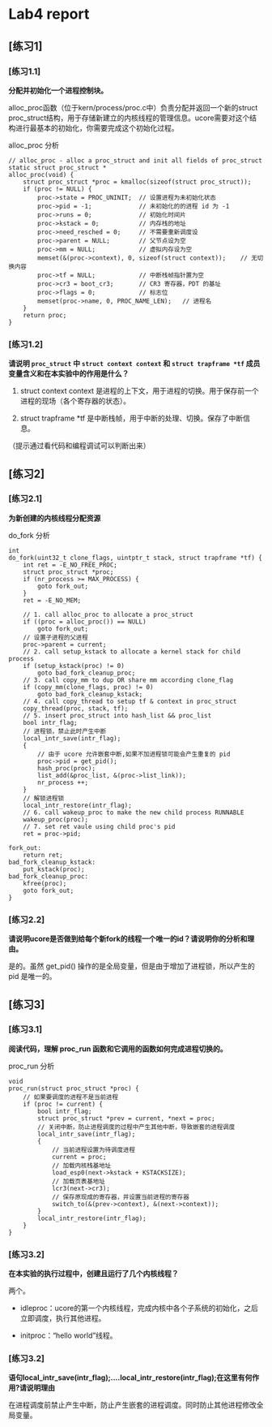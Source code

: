 # Lab4 report

## [练习1]

### [练习1.1]
**分配并初始化一个进程控制块。**

alloc_proc函数（位于kern/process/proc.c中）负责分配并返回一个新的struct proc_struct结构，用于存储新建立的内核线程的管理信息。ucore需要对这个结构进行最基本的初始化，你需要完成这个初始化过程。

alloc_proc 分析
```
// alloc_proc - alloc a proc_struct and init all fields of proc_struct
static struct proc_struct *
alloc_proc(void) {
    struct proc_struct *proc = kmalloc(sizeof(struct proc_struct));
    if (proc != NULL) {
        proc->state = PROC_UNINIT;  // 设置进程为未初始化状态
        proc->pid = -1;             // 未初始化的的进程 id 为 -1
        proc->runs = 0;             // 初始化时间片
        proc->kstack = 0;           // 内存栈的地址
        proc->need_resched = 0;     // 不需要重新调度设
        proc->parent = NULL;        // 父节点设为空
        proc->mm = NULL;            // 虚拟内存设为空
        memset(&(proc->context), 0, sizeof(struct context));    // 无切换内容
        proc->tf = NULL;            // 中断栈帧指针置为空
        proc->cr3 = boot_cr3;       // CR3 寄存器，PDT 的基址
        proc->flags = 0;            // 标志位
        memset(proc->name, 0, PROC_NAME_LEN);   // 进程名
    }
    return proc;
}
```

### [练习1.2]
**请说明 `proc_struct` 中 `struct context context` 和 `struct trapframe *tf` 成员变量含义和在本实验中的作用是什么？**

1. struct context context 是进程的上下文，用于进程的切换。用于保存前一个进程的现场（各个寄存器的状态）。

2. struct trapframe *tf 是中断栈帧，用于中断的处理、切换。保存了中断信息。

（提示通过看代码和编程调试可以判断出来）

## [练习2]

### [练习2.1]
**为新创建的内核线程分配资源**

do_fork 分析
```
int
do_fork(uint32_t clone_flags, uintptr_t stack, struct trapframe *tf) {
    int ret = -E_NO_FREE_PROC;
    struct proc_struct *proc;
    if (nr_process >= MAX_PROCESS) {
        goto fork_out;
    }
    ret = -E_NO_MEM;

    // 1. call alloc_proc to allocate a proc_struct
    if ((proc = alloc_proc()) == NULL)
        goto fork_out;
    // 设置子进程的父进程
    proc->parent = current;
    // 2. call setup_kstack to allocate a kernel stack for child process
    if (setup_kstack(proc) != 0)
        goto bad_fork_cleanup_proc;
    // 3. call copy_mm to dup OR share mm according clone_flag
    if (copy_mm(clone_flags, proc) != 0)
        goto bad_fork_cleanup_kstack;
    // 4. call copy_thread to setup tf & context in proc_struct
    copy_thread(proc, stack, tf);
    // 5. insert proc_struct into hash_list && proc_list
    bool intr_flag;
    // 进程锁，禁止此时产生中断
    local_intr_save(intr_flag);
    {
        // 由于 ucore 允许嵌套中断,如果不加进程锁可能会产生重复的 pid
        proc->pid = get_pid();
        hash_proc(proc);
        list_add(&proc_list, &(proc->list_link));
        nr_process ++;
    }
    // 解锁进程锁
    local_intr_restore(intr_flag);
    // 6. call wakeup_proc to make the new child process RUNNABLE
    wakeup_proc(proc);
    // 7. set ret vaule using child proc's pid
    ret = proc->pid;

fork_out:
    return ret;
bad_fork_cleanup_kstack:
    put_kstack(proc);
bad_fork_cleanup_proc:
    kfree(proc);
    goto fork_out;
}
```

### [练习2.2]
**请说明ucore是否做到给每个新fork的线程一个唯一的id？请说明你的分析和理由。**

是的。虽然 get_pid() 操作的是全局变量，但是由于增加了进程锁，所以产生的 pid 是唯一的。

## [练习3]

### [练习3.1]
**阅读代码，理解 proc_run 函数和它调用的函数如何完成进程切换的。**

proc_run 分析
```
void
proc_run(struct proc_struct *proc) {
    // 如果要调度的进程不是当前进程
    if (proc != current) {
        bool intr_flag;
        struct proc_struct *prev = current, *next = proc;
        // 关闭中断，防止进程调度的过程中产生其他中断，导致嵌套的进程调度
        local_intr_save(intr_flag);
        {
            // 当前进程设置为待调度进程
            current = proc;
            // 加载内核栈基地址
            load_esp0(next->kstack + KSTACKSIZE);
            // 加载页表基地址
            lcr3(next->cr3);
            // 保存原现成的寄存器，并设置当前进程的寄存器
            switch_to(&(prev->context), &(next->context));
        }
        local_intr_restore(intr_flag);
    }
}
```

### [练习3.2]
**在本实验的执行过程中，创建且运行了几个内核线程？**

两个。

- idleproc：ucore的第一个内核线程，完成内核中各个子系统的初始化，之后立即调度，执行其他进程。

- initproc：“hello world”线程。

### [练习3.2]
**语句local_intr_save(intr_flag);....local_intr_restore(intr_flag);在这里有何作用?请说明理由**

在进程调度前禁止产生中断，防止产生嵌套的进程调度。同时防止其他进程修改全局变量。
